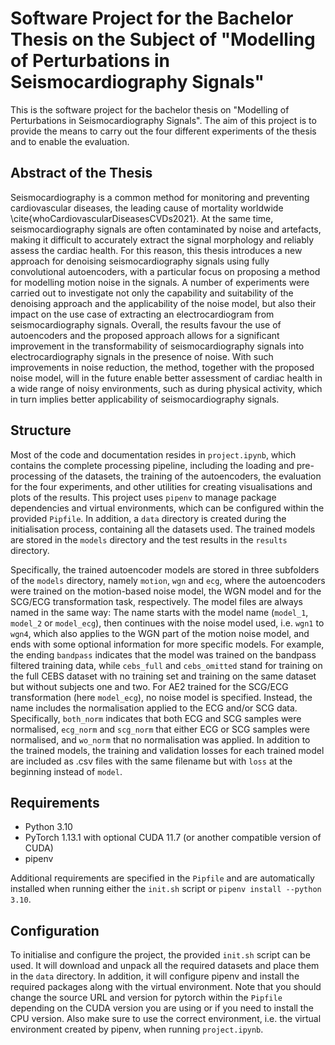 # Software Project for the Bachelor Thesis on the Subject of "Modelling of Perturbations in Seismocardiography Signals"

This is the software project for the bachelor thesis on "Modelling of Perturbations in Seismocardiography Signals". The aim of this project is to provide the means to carry out the four different experiments of the thesis and to enable the evaluation.

## Abstract of the Thesis

Seismocardiography is a common method for monitoring and preventing cardiovascular diseases, the leading cause of mortality worldwide \cite{whoCardiovascularDiseasesCVDs2021}. At the same time, seismocardiography signals are often contaminated by noise and artefacts, making it difficult to accurately extract the signal morphology and reliably assess the cardiac health. For this reason, this thesis introduces a new approach for denoising seismocardiography signals using fully convolutional autoencoders, with a particular focus on proposing a method for modelling motion noise in the signals. A number of experiments were carried out to investigate not only the capability and suitability of the denoising approach and the applicability of the noise model, but also their impact on the use case of extracting an electrocardiogram from seismocardiography signals. Overall, the results favour the use of autoencoders and the proposed approach allows for a significant improvement in the transformability of seismocardiography signals into electrocardiography signals in the presence of noise. With such improvements in noise reduction, the method, together with the proposed noise model, will in the future enable better assessment of cardiac health in a wide range of noisy environments, such as during physical activity, which in turn implies better applicability of seismocardiography signals.

## Structure

Most of the code and documentation resides in `project.ipynb`, which contains the complete processing pipeline, including the loading and pre-processing of the datasets, the training of the autoencoders, the evaluation for the four experiments, and other utilities for creating visualisations and plots of the results. This project uses `pipenv` to manage package dependencies and virtual environments, which can be configured within the provided `Pipfile`. In addition, a `data` directory is created during the initialisation process, containing all the datasets used. The trained models are stored in the `models` directory and the test results in the `results` directory.

Specifically, the trained autoencoder models are stored in three subfolders of the `models` directory, namely `motion`, `wgn` and `ecg`, where the autoencoders were trained on the motion-based noise model, the WGN model and for the SCG/ECG transformation task, respectively. The model files are always named in the same way: The name starts with the model name (`model_1`, `model_2` or `model_ecg`), then continues with the noise model used, i.e. `wgn1` to `wgn4`, which also applies to the WGN part of the motion noise model, and ends with some optional information for more specific models. For example, the ending `bandpass` indicates that the model was trained on the bandpass filtered training data, while `cebs_full` and `cebs_omitted` stand for training on the full CEBS dataset with no training set and training on the same dataset but without subjects one and two. For AE2 trained for the SCG/ECG transformation (here `model_ecg`), no noise model is specified. Instead, the name includes the normalisation applied to the ECG and/or SCG data. Specifically, `both_norm` indicates that both ECG and SCG samples were normalised, `ecg_norm` and `scg_norm` that either ECG or SCG samples were normalised, and `wo_norm` that no normalisation was applied. In addition to the trained models, the training and validation losses for each trained model are included as .csv files with the same filename but with `loss` at the beginning instead of `model`.

## Requirements

- Python 3.10
- PyTorch 1.13.1 with optional CUDA 11.7 (or another compatible version of CUDA)
- pipenv

Additional requirements are specified in the `Pipfile` and are automatically installed when running either the `init.sh` script or `pipenv install --python 3.10`.

## Configuration

To initialise and configure the project, the provided `init.sh` script can be used. It will download and unpack all the required datasets and place them in the `data` directory. In addition, it will configure pipenv and install the required packages along with the virtual environment. Note that you should change the source URL and version for pytorch within the `Pipfile` depending on the CUDA version you are using or if you need to install the CPU version. Also make sure to use the correct environment, i.e. the virtual environment created by pipenv, when running `project.ipynb`.